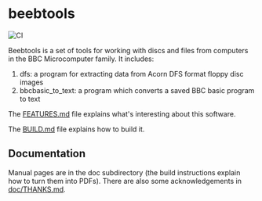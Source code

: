 # beebtools

![CI](https://github.com/jamesyoungman/beebtools/workflows/CI/badge.svg)

Beebtools is a set of tools for working with discs and files from
computers in the BBC Microcomputer family.  It includes:

1.  dfs: a program for extracting data from Acorn DFS format floppy disc images
2.  bbcbasic_to_text: a program which converts a saved BBC basic program to text

The [FEATURES.md](FEATURES.md) file explains what's interesting about
this software.

The [BUILD.md](BUILD.md) file explains how to build it.

## Documentation

Manual pages are in the doc subdirectory (the build instructions
explain how to turn them into PDFs).  There are also some
acknowledgements in [doc/THANKS.md](doc/THANKS.md).
